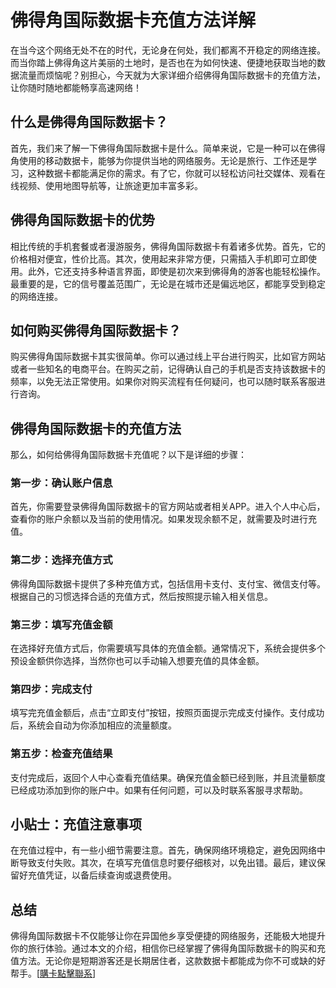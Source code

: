 # 佛得角国际数据卡充值方法详解

在当今这个网络无处不在的时代，无论身在何处，我们都离不开稳定的网络连接。而当你踏上佛得角这片美丽的土地时，是否也在为如何快速、便捷地获取当地的数据流量而烦恼呢？别担心，今天就为大家详细介绍佛得角国际数据卡的充值方法，让你随时随地都能畅享高速网络！

## 什么是佛得角国际数据卡？

首先，我们来了解一下佛得角国际数据卡是什么。简单来说，它是一种可以在佛得角使用的移动数据卡，能够为你提供当地的网络服务。无论是旅行、工作还是学习，这种数据卡都能满足你的需求。有了它，你就可以轻松访问社交媒体、观看在线视频、使用地图导航等，让旅途更加丰富多彩。

## 佛得角国际数据卡的优势

相比传统的手机套餐或者漫游服务，佛得角国际数据卡有着诸多优势。首先，它的价格相对便宜，性价比高。其次，使用起来非常方便，只需插入手机即可立即使用。此外，它还支持多种语言界面，即使是初次来到佛得角的游客也能轻松操作。最重要的是，它的信号覆盖范围广，无论是在城市还是偏远地区，都能享受到稳定的网络连接。

## 如何购买佛得角国际数据卡？

购买佛得角国际数据卡其实很简单。你可以通过线上平台进行购买，比如官方网站或者一些知名的电商平台。在购买之前，记得确认自己的手机是否支持该数据卡的频率，以免无法正常使用。如果你对购买流程有任何疑问，也可以随时联系客服进行咨询。

## 佛得角国际数据卡的充值方法

那么，如何给佛得角国际数据卡充值呢？以下是详细的步骤：

### 第一步：确认账户信息

首先，你需要登录佛得角国际数据卡的官方网站或者相关APP。进入个人中心后，查看你的账户余额以及当前的使用情况。如果发现余额不足，就需要及时进行充值。

### 第二步：选择充值方式

佛得角国际数据卡提供了多种充值方式，包括信用卡支付、支付宝、微信支付等。根据自己的习惯选择合适的充值方式，然后按照提示输入相关信息。

### 第三步：填写充值金额

在选择好充值方式后，你需要填写具体的充值金额。通常情况下，系统会提供多个预设金额供你选择，当然你也可以手动输入想要充值的具体金额。

### 第四步：完成支付

填写完充值金额后，点击“立即支付”按钮，按照页面提示完成支付操作。支付成功后，系统会自动为你添加相应的流量额度。

### 第五步：检查充值结果

支付完成后，返回个人中心查看充值结果。确保充值金额已经到账，并且流量额度已经成功添加到你的账户中。如果有任何问题，可以及时联系客服寻求帮助。

## 小贴士：充值注意事项

在充值过程中，有一些小细节需要注意。首先，确保网络环境稳定，避免因网络中断导致支付失败。其次，在填写充值信息时要仔细核对，以免出错。最后，建议保留好充值凭证，以备后续查询或退费使用。

## 总结

佛得角国际数据卡不仅能够让你在异国他乡享受便捷的网络服务，还能极大地提升你的旅行体验。通过本文的介绍，相信你已经掌握了佛得角国际数据卡的购买和充值方法。无论你是短期游客还是长期居住者，这款数据卡都能成为你不可或缺的好帮手。[[購卡點擊聯系](https://t.me/s/esim1088)]